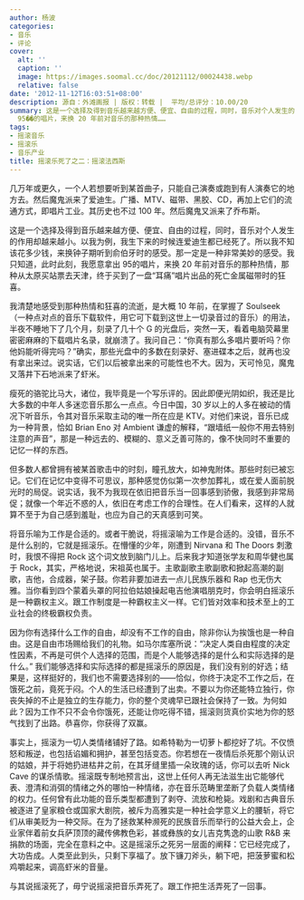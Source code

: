 ```yaml
---
author: 杨波
categories:
- 音乐
- 评论
cover:
  alt: ''
  caption: ''
  image: https://images.soomal.cc/doc/20121112/00024438.webp
  relative: false
date: '2012-11-12T16:03:51+08:00'
description: 源自：外滩画报 | 版权：转载 |  平均/总评分：10.00/20
summary: 这是一个选择及得到音乐越来越方便、便宜、自由的过程，同时，音乐对个人发生的作用却越来越小。以我为例，我生下来的时候连爱迪生都已经死了。所以我不知该花多少钱，来换钟子期听到俞伯牙时的感受。那一定是一种非常美妙的感受。我只知道，此时此刻，我愿意拿出
  95��的唱片，来换 20 年前对音乐的那种热情……
tags:
- 摇滚音乐
- 摇滚乐
- 音乐产业
title: 摇滚乐死了之二：摇滚法西斯
---
```


几万年或更久，一个人若想要听到某首曲子，只能自己演奏或跑到有人演奏它的地方去。然后魔鬼派来了爱迪生。广播、MTV、磁带、黑胶、CD，再加上它们的流通方式，即唱片工业。其历史也不过 100  年。然后魔鬼又派来了乔布斯。

这是一个选择及得到音乐越来越方便、便宜、自由的过程，同时，音乐对个人发生的作用却越来越小。以我为例，我生下来的时候连爱迪生都已经死了。所以我不知该花多少钱，来换钟子期听到俞伯牙时的感受。那一定是一种非常美妙的感受。我只知道，此时此刻，我愿意拿出 95的唱片，来换 20 年前对音乐的那种热情，那种从太原买站票去天津，终于买到了一盘“耳痛”唱片出品的死亡金属磁带时的狂喜。

我清楚地感受到那种热情和狂喜的流逝，是大概 10 年前，在掌握了 Soulseek（一种点对点的音乐下载软件，用它可下载到这世上一切录音过的音乐）的用法，半夜不睡地下了几个月，刻录了几十个 G 的光盘后，突然一天，看着电脑荧幕里密密麻麻的下载唱片名录，就崩溃了。我问自己：“你真有那么多唱片要听吗？你他妈能听得完吗？”确实，那些光盘中的多数在刻录好、塞进碟本之后，就再也没有拿出来过。说实话，它们以后被拿出来的可能性也不大。因为，天可怜见，魔鬼又落井下石地派来了虾米。

瘦死的骆驼比马大，诸位，我毕竟是一个写乐评的。因此即便光阴如织，我还是比大多数的中年人多迷恋音乐那么一点点。今日中国，30 岁以上的人多在被动的情况下听音乐，令其对音乐采取主动的唯一所在应是 KTV。对他们来说，音乐已成为一种背景，恰如 Brian Eno 对 Ambient 谦虚的解释，“跟墙纸一般你不用去特别注意的声音”，那是一种远去的、模糊的、意义乏善可陈的，像不快同时不重要的记忆一样的东西。

但多数人都曾拥有被某首歌击中的时刻，瞳孔放大，如神鬼附体。那些时刻已被忘记。它们在记忆中变得不可思议，那种感觉仿似第一次参加葬礼，或在爱人面前脱光时的局促。说实话，我不为我现在依旧把音乐当一回事感到骄傲，我感到非常局促；就像一个年近不惑的人，依旧在考虑工作的合理性。在人们看来，这样的人就算不至于为自己感到羞耻，也应为自己的天真感到可笑。

将音乐喻为工作是合适的。或者干脆说，将摇滚喻为工作是合适的。没错，音乐不是什么别的，它就是摇滚乐。在懵懂的少年，刚遭到 Nirvana 和 The Doors 刺激时，我恨不得把 Rock 这个词文放到脑门儿上。后来我才知道张学友和周华健也属于 Rock，其实，严格地说，宋祖英也属于。主歌副歌主歌副歌和掀起高潮的副歌，吉他，合成器，架子鼓。你若非要加进去一点儿民族乐器和 Rap 也无伤大雅。当你看到四个蒙着头罩的阿拉伯姑娘操起电吉他演唱朋克时，你会明白摇滚乐是一种霸权主义。跟工作制度是一种霸权主义一样。它们皆对效率和技术至上的工业社会的终极霸权负责。

因为你有选择什么工作的自由，却没有不工作的自由，除非你认为挨饿也是一种自由。这是自由市场赐给我们的礼物。如马尔库塞所说：“决定人类自由程度的决定性因素，不再是可供个人选择的范围，而是个人能够选择的是什么和实际选择的是什么。” 我们能够选择和实际选择的都是摇滚乐的原因是，我们没有别的好选；结果是，这样挺好的，我们也不需要选择别的――恰似，你终于决定不工作之后，在饿死之前，竟死于闷。个人的生活已经遭到了出卖。不要以为你还能特立独行，你丧失掉的不止是独立的生存能力，你的整个灵魂早已跟社会保持了一致。为何如此？因为工作不只不会令你饿死，还能让你吃得不错，摇滚则货真价实地为你的怒气找到了出路。恭喜你，你获得了双赢。

事实上，摇滚为一切人类情绪铺好了路。如希特勒为一切萝卜都挖好了坑。不仅愤怒和叛逆，也包括谄媚和拥护，甚至包括变态。你若想在一夜情后杀死那个刚认识的姑娘，并于将她扔进枯井之前，在其牙缝里插一朵玫瑰的话，你可以去听 Nick Cave 的谋杀情歌。摇滚既专制地预言出，这世上任何人再无法滋生出它能够代表、澄清和消弭的情绪之外的哪怕一种情绪，亦在音乐范畴里垄断了负载人类情绪的权力。任何曾有此功能的音乐类型都遭到了剥夺、流放和枪毙。戏剧和古典音乐被逐进了皇家粮仓或国家大剧院，被斥为高雅实是一种社会学意义上的腰斩，将它们从审美贬为一种交际。在为了拯救某种濒死的民族音乐而举行的公益大会上，企业家伴着前女兵萨顶顶的藏传佛教色彩，甚或彝族的女儿吉克隽逸的山歌 R&B 来捐款的场面，完全在意料之中。这是摇滚乐之死另一层面的阐释：它已经完成了，大功告成。人类至此到头，只剩下享福了。放下镰刀斧头，躺下吧，把菠萝蜜和松鸡嚼起来，调高虾米的音量。

与其说摇滚死了，毋宁说摇滚把音乐弄死了。跟工作把生活弄死了一回事。